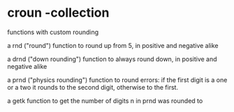 # croun -collection
functions with custom rounding

a rnd ("round") function to round up from 5, in positive and negative alike

a drnd ("down rounding") function to always round down, in positive and negative alike

a prnd ("physics rounding") function to round errors: if the first digit is a one or a two it rounds to the second digit, otherwise to the first.

a getk function to get the number of digits n in prnd was rounded to
